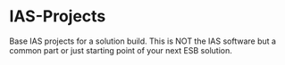 # IAS-Projects
Base IAS projects for a solution build. 
This is NOT the IAS software but a common part or just starting point of your next ESB solution.
